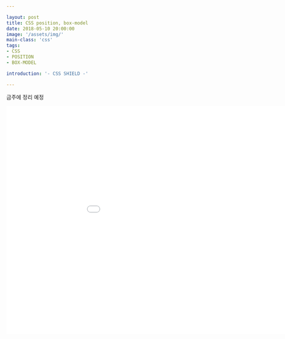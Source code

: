 ```yaml
---

layout: post
title: CSS position, box-model 
date: 2018-05-10 20:00:00
image: '/assets/img/'
main-class: 'css'
tags: 
- CSS
- POSITION
- BOX-MODEL

introduction: '- CSS SHIELD -'

---
```


금주에 정리 예정

<iframe width="1024" height="600" src="/project/codespitz/css/box-model-and-position.html" frameborder="0" allowfullscreen></iframe>
